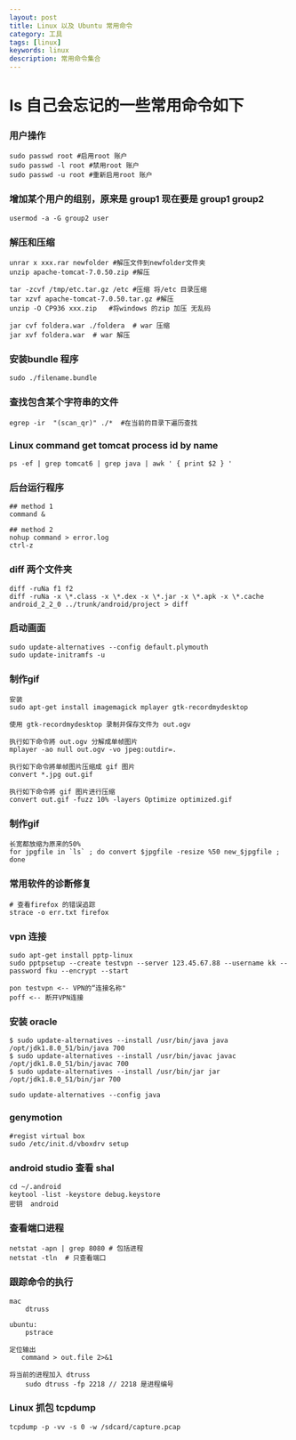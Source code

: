 ```yaml
---
layout: post
title: Linux 以及 Ubuntu 常用命令 
category: 工具 
tags: [linux]
keywords: linux
description: 常用命令集合 
---
```

# ls 自己会忘记的一些常用命令如下

### 用户操作

    sudo passwd root #启用root 账户
    sudo passwd -l root #禁用root 账户
    sudo passwd -u root #重新启用root 账户

### 增加某个用户的组别，原来是 group1 现在要是 group1 group2

    usermod -a -G group2 user

### 解压和压缩

    unrar x xxx.rar newfolder #解压文件到newfolder文件夹
    unzip apache-tomcat-7.0.50.zip #解压

    tar -zcvf /tmp/etc.tar.gz /etc #压缩 将/etc 目录压缩
    tar xzvf apache-tomcat-7.0.50.tar.gz #解压
    unzip -O CP936 xxx.zip   #将windows 的zip 加压 无乱码

    jar cvf foldera.war ./foldera  # war 压缩
    jar xvf foldera.war  # war 解压

### 安装bundle 程序

    sudo ./filename.bundle 

### 查找包含某个字符串的文件
 
    egrep -ir  "(scan_qr)" ./*  #在当前的目录下遍历查找
 
### Linux command get tomcat process id by name

    ps -ef | grep tomcat6 | grep java | awk ' { print $2 } '
    
### 后台运行程序

    ## method 1
    command &

    ## method 2
    nohup command > error.log
    ctrl-z

### diff 两个文件夹

    diff -ruNa f1 f2
    diff -ruNa -x \*.class -x \*.dex -x \*.jar -x \*.apk -x \*.cache android_2_2_0 ../trunk/android/project > diff
    
### 启动画面

    sudo update-alternatives --config default.plymouth
    sudo update-initramfs -u 

### 制作gif


    安装 
    sudo apt-get install imagemagick mplayer gtk-recordmydesktop

    使用 gtk-recordmydesktop 录制并保存文件为 out.ogv

    执行如下命令將 out.ogv 分解成单帧图片 
    mplayer -ao null out.ogv -vo jpeg:outdir=.

    执行如下命令將单帧图片压缩成 gif 图片 
    convert *.jpg out.gif

    执行如下命令將 gif 图片进行压缩 
    convert out.gif -fuzz 10% -layers Optimize optimized.gif
    

### 制作gif

    长宽都放缩为原来的50%
    for jpgfile in `ls` ; do convert $jpgfile -resize %50 new_$jpgfile ; done

### 常用软件的诊断修复

    # 查看firefox 的错误追踪
    strace -o err.txt firefox 

### vpn 连接

    sudo apt-get install pptp-linux
    sudo pptpsetup --create testvpn --server 123.45.67.88 --username kk --password fku --encrypt --start

    pon testvpn <-- VPN的“连接名称"
    poff <-- 断开VPN连接 

### 安装 oracle  

    $ sudo update-alternatives --install /usr/bin/java java /opt/jdk1.8.0_51/bin/java 700  
    $ sudo update-alternatives --install /usr/bin/javac javac /opt/jdk1.8.0_51/bin/javac 700  
    $ sudo update-alternatives --install /usr/bin/jar jar /opt/jdk1.8.0_51/bin/jar 700  

    sudo update-alternatives --config java  

### genymotion

    #regist virtual box
    sudo /etc/init.d/vboxdrv setup

### android studio 查看 shal

    cd ~/.android
    keytool -list -keystore debug.keystore
    密钥  android

### 查看端口进程

    netstat -apn | grep 8080 # 包括进程
    netstat -tln  # 只查看端口

### 跟踪命令的执行

    mac
        dtruss

    ubuntu:
        pstrace        

    定位输出
       command > out.file 2>&1     

    将当前的进程加入 dtruss
        sudo dtruss -fp 2218 // 2218 是进程编号

### Linux 抓包 tcpdump

    tcpdump -p -vv -s 0 -w /sdcard/capture.pcap
